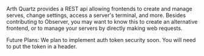 Arth Quartz provides a REST api allowing frontends to create and manage serves, change settings, access a server's terminal, and more. Besides contributing to Observer, you may want to know this to create an alternative frontend, or to manage your servers by directly making web requests. 

Future Plans: We plan to implement auth token security soon. You will need to put the token in a header.